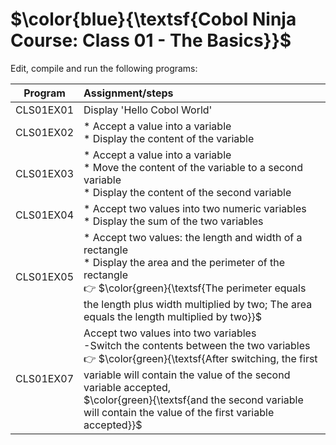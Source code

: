 # $\color{blue}{\textsf{Cobol Ninja Course: Class 01 - The Basics}}$

Edit, compile and run the following programs:<br>

|   Program   |   Assignment/steps   |
|-------------|:---------------------|
| CLS01EX01   | Display 'Hello Cobol World' |
| CLS01EX02   | * Accept a value into a variable<br> * Display the content of the variable |
| CLS01EX03   | * Accept a value into a variable<br> * Move the content of the variable to a second variable<br> * Display the content of the second variable|
| CLS01EX04   | * Accept two values into two numeric variables<br> * Display the sum of the two variables|
| CLS01EX05   | * Accept two values: the length and width of a rectangle<br> * Display the area and the perimeter of the rectangle<br>:point_right: $\color{green}{\textsf{The perimeter equals the length plus width multiplied by two; The area equals the length multiplied by two}}$|
| CLS01EX07   | Accept two values into two variables<br>-Switch the contents between the two variables<br>:point_right: $\color{green}{\textsf{After switching, the first variable will contain the value of the second variable accepted,<br>$\color{green}{\textsf{and the second variable will contain the value of the first variable accepted}}$|
